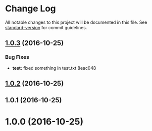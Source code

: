 # Change Log

All notable changes to this project will be documented in this file. See [standard-version](https://github.com/conventional-changelog/standard-version) for commit guidelines.

<a name="1.0.3"></a>
## [1.0.3](/compare/v1.0.2...v1.0.3) (2016-10-25)


### Bug Fixes

* **test:** fixed something in test.txt 8eac048



<a name="1.0.2"></a>
## [1.0.2](/compare/v1.0.1...v1.0.2) (2016-10-25)



<a name="1.0.1"></a>
## 1.0.1 (2016-10-25)



<a name="1.0.0"></a>
# 1.0.0 (2016-10-25)
